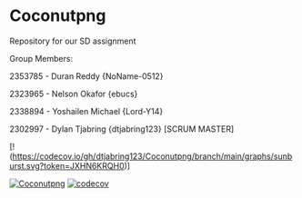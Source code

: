 # Coconutpng

Repository for our SD assignment

Group Members:

2353785 - Duran Reddy {NoName-0512} 

2323965 - Nelson Okafor {ebucs}

2338894 - Yoshailen Michael {Lord-Y14}   

2302997 - Dylan Tjabring {dtjabring123} [SCRUM MASTER]

[!(https://codecov.io/gh/dtjabring123/Coconutpng/branch/main/graphs/sunburst.svg?token=JXHN6KRQH0)]

[![Coconutpng](https://circleci.com/gh/dtjabring123/Coconutpng.svg?style=shield)](https://app.circleci.com/pipelines/github/dtjabring123/Coconutpng)
[![codecov](https://codecov.io/gh/dtjabring123/Coconutpng/branch/main/graph/badge.svg?token=JXHN6KRQH0)](https://codecov.io/gh/dtjabring123/Coconutpng)



